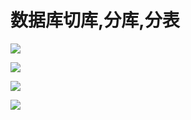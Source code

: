 # 数据库切库,分库,分表
![](http://ws4.sinaimg.cn/large/006tKfTcly1g0m3my6sa2j31b40u0h23.jpg)

![](http://ws2.sinaimg.cn/large/006tKfTcly1g0m3q6d3cgj31gc0u07no.jpg)

![](http://ws4.sinaimg.cn/large/006tKfTcly1g0m3udimv2j31dv0u0gxx.jpg)

![](http://ws2.sinaimg.cn/large/006tKfTcly1g0m3zsj4c8j31ic0u0ans.jpg)
